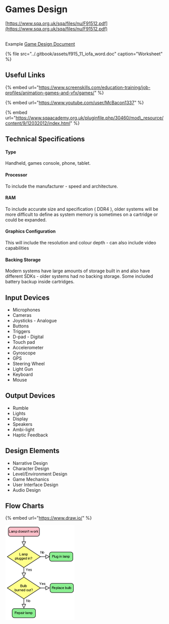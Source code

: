 # Games Design

[https://www.sqa.org.uk/sqa/files/nu/F91512.pdf](https://www.sqa.org.uk/sqa/files/nu/F91512.pdf)  
​

Example [Game Design Document](http://db-design.splashdamage.com.s3-eu-west-1.amazonaws.com/the_art_of_dirty_bomb.pdf)​

{% file src="../.gitbook/assets/f915\_11\_iofa\_word.doc" caption="Worksheet" %}

## Useful Links

{% embed url="https://www.screenskills.com/education-training/job-profiles/animation-games-and-vfx/games/" %}

{% embed url="https://www.youtube.com/user/McBacon1337" %}

{% embed url="https://www.sqaacademy.org.uk/pluginfile.php/30460/mod\_resource/content/9/12032012/index.html" %}



## Technical Specifications

#### Type

Handheld, games console, phone, tablet.

#### Processor

To include the manufacturer - speed and architecture.

#### RAM

To include accurate  size and specification \( DDR4 \), older systems will be more difficult to define as system memory is sometimes on a cartridge or could be expanded.

#### Graphics Configuration

This will include the resolution and colour depth - can also include video capabilities

#### Backing Storage

Modern systems have large amounts of storage built in and also have different SDKs - older systems had no backing storage. Some included battery backup inside cartridges.

## Input Devices

* Microphones
* Cameras
* Joysticks - Analogue
* Buttons
* Triggers
* D-pad - Digital
* Touch pad
* Accelerometer
* Gyroscope
* GPS
* Steering Wheel
* Light Gun
* Keyboard
* Mouse

## Output Devices

* Rumble
* Lights
* Display
* Speakers
* Ambi-light
* Haptic Feedback

## Design Elements

* Narrative Design
* Character Design
* Level/Environment Design
* Game Mechanics
* User Interface Design
* Audio Design

## Flow Charts

{% embed url="https://www.draw.io/" %}

![](../.gitbook/assets/image%20%2813%29.png)



